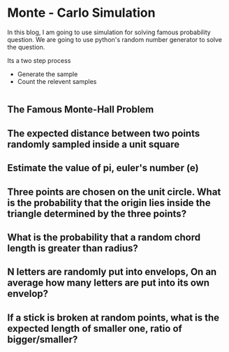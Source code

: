 # Monte - Carlo Simulation

In this blog, I am going to use simulation for solving famous probability question.
We are going to use python's random number generator to solve the question.

Its a two step process

* Generate the sample 
* Count the relevent samples 

```
```

## The Famous Monte-Hall Problem

## The expected distance between two points randomly sampled inside a unit square

## Estimate the value of pi, euler's number (e)

## Three points are chosen on the unit circle. What is the probability that the origin lies inside the triangle determined by the three points?

## What is the probability that a random chord length is greater than radius?

## N letters are randomly put into envelops, On an average how many letters are put into its own envelop?

## If a stick is broken at random points, what is the expected length of smaller one, ratio of bigger/smaller?
